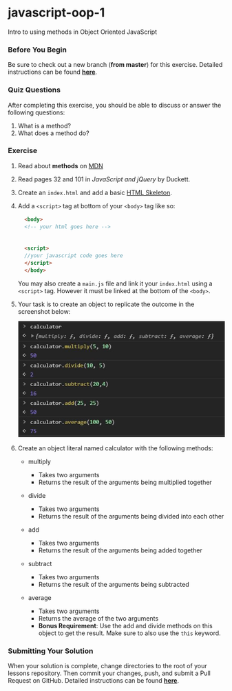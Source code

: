 # javascript-oop-1

Intro to using methods in Object Oriented JavaScript

### Before You Begin

Be sure to check out a new branch (**from master**) for this exercise. Detailed instructions can be found [**here**](../../guides/before-each-exercise.md).

### Quiz Questions
After completing this exercise, you should be able to discuss or answer the following questions:

1. What is a method?
1. What does a method do?

### Exercise


1. Read about **methods** on [MDN](https://developer.mozilla.org/en-US/docs/Web/JavaScript/Reference/Functions/Method_definitions)
1. Read pages 32 and 101 in _JavaScript and jQuery_ by Duckett.
1. Create an `index.html` and add a basic [HTML Skeleton](../html-skeleton/README.md).

1. Add a `<script>` tag at bottom of your `<body>` tag like so:

    ```html
      <body>
      <!-- your html goes here -->


      <script>
      //your javascript code goes here
      </script>
      </body>
    ```

    You may also create a `main.js` file and link it your `index.html` using a `<script>` tag.  However it must be linked at the bottom of the `<body>`.

1. Your task is to create an object to replicate the outcome in the screenshot below:

    <p align="center">
      <img src="images/js-oop-1-1.JPG" alt="jdc-2">
    </p>

1. Create an object literal named calculator with the following methods:

    -  multiply
        -  Takes two arguments
        -  Returns the result of the arguments being multiplied together

    -  divide
        -  Takes two arguments
        -  Returns the result of the arguments being divided into each other

    -  add
        -  Takes two arguments
        -  Returns the result of the arguments being added together

    -  subtract
        -  Takes two arguments
        -  Returns the result of the arguments being subtracted

    -  average
        -  Takes two arguments
        -  Returns the average of the two arguments
        -  **Bonus Requirement**:
            Use the add and divide methods on this object to get the result.  Make sure to also use the `this` keyword.

### Submitting Your Solution

When your solution is complete, change directories to the root of your lessons repository. Then commit your changes, push, and submit a Pull Request on GitHub. Detailed instructions can be found [**here**](../../guides/after-each-exercise.md).

